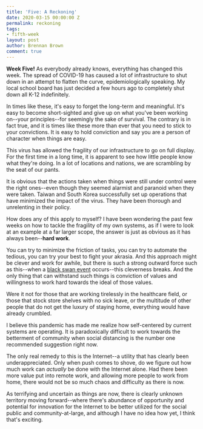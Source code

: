 ```yaml
---
title: 'Five: A Reckoning'
date: 2020-03-15 00:00:00 Z
permalink: reckoning
tags:
- fifth-week
layout: post
author: Brennan Brown
comment: true
---
```


**Week Five!** As everybody already knows, everything has changed this week. The spread of COVID-19 has caused a lot of infrastructure to shut down in an attempt to flatten the curve, epidemiologically speaking. My local school board has just decided a few hours ago to completely shut down all K-12 indefinitely.

In times like these, it's easy to forget the long-term and meaningful. It's easy to become short-sighted and give up on what you've been working on--your principles--for seemingly the sake of survival. The contrary is in fact true, and it is times like these more than ever that you need to stick to your convictions. It is easy to hold conviction and say you are a person of character when things are easy.

This virus has allowed the fragility of our infrastructure to go on full display. For the first time in a long time, it is apparent to see how little people know what they're doing. In a lot of locations and nations, we are scrambling by the seat of our pants.

It is obvious that the actions taken when things were still under control were the right ones--even though they seemed alarmist and paranoid when they were taken. Taiwan and South Korea successfully set up operations that have minimized the impact of the virus. They have been thorough and unrelenting in their policy.

How does any of this apply to myself? I have been wondering the past few weeks on how to tackle the fragility of my own systems, as if I were to look at an example at a far larger scope, the answer is just as obvious as it has always been--**hard work**.

You can try to minimize the friction of tasks, you can try to automate the tedious, you can try your best to fight your akrasia. And this approach might be clever and work for awhile, but there is such a strong outward force such as this--when a [black swan event](https://en.wikipedia.org/wiki/Black_swan_theory) occurs--this cleverness breaks. And the only thing that can withstand such things is conviction of values and willingness to work hard towards the ideal of those values.

Were it not for those that are working tirelessly in the healthcare field, or those that stock store shelves with no sick leave, or the multitude of other people that do not get the luxury of staying home, everything would have already crumbled.

I believe this pandemic has made me realize how self-centered by current systems are operating. It is paradoxically difficult to work towards the betterment of community when social distancing is the number one recommended suggestion right now.

The only real remedy to this is the Internet--a utility that has clearly been underappreciated. Only when push comes to shove, do we figure out how much work can *actually* be done with the Internet alone. Had there been more value put into remote work, and allowing more people to work from home, there would not be so much chaos and difficulty as there is now.

As terrifying and uncertain as things are now, there is clearly unknown territory moving forward--where there's abundance of opportunity and potential for innovation for the Internet to be better utilized for the social public and community-at-large, and although I have no idea how yet, I think that's exciting.